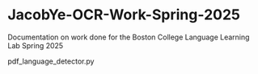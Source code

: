 # JacobYe-OCR-Work-Spring-2025
Documentation on work done for the Boston College Language Learning Lab Spring 2025

pdf_language_detector.py
